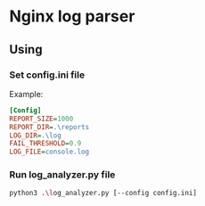 # Nginx log parser

## Using

### Set config.ini file

Example:

```ini
[Config]
REPORT_SIZE=1000
REPORT_DIR=.\reports
LOG_DIR=.\log
FAIL_THRESHOLD=0.9
LOG_FILE=console.log
```

### Run log_analyzer.py file
```bash
python3 .\log_analyzer.py [--config config.ini]
```
